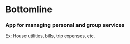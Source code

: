 # Bottomline
### App for managing personal and group services
Ex: House utilities, bills, trip expenses, etc.
